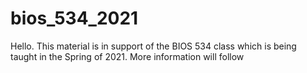 # bios_534_2021

Hello. This material is in support of the BIOS 534 class which is being taught in the Spring of 2021. More information will follow
